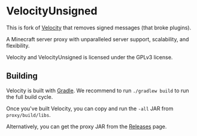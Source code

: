 # VelocityUnsigned

This is fork of [Velocity](https://github.com/PaperMC/Velocity) that removes signed messages (that broke plugins).

A Minecraft server proxy with unparalleled server support, scalability,
and flexibility.

Velocity and VelocityUnsigned is licensed under the GPLv3 license.

## Building

Velocity is built with [Gradle](https://gradle.org). We recommend to run `./gradlew build` to run the full build cycle.

Once you've built Velocity, you can copy and run the `-all` JAR from `proxy/build/libs`.

Alternatively, you can get the proxy JAR from the [Releases](https://github.com/ygmpxwn/VelocityUnsigned/releases/tag/latest)
page.
